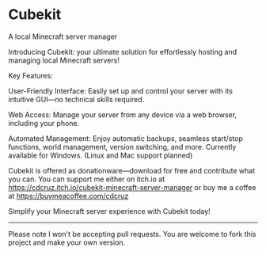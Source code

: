 # Cubekit
A local Minecraft server manager

Introducing Cubekit: your ultimate solution for effortlessly hosting and managing local Minecraft servers!

Key Features:

User-Friendly Interface: Easily set up and control your server with its intuitive GUI—no technical skills required.

Web Access: Manage your server from any device via a web browser, including your phone.

Automated Management: Enjoy automatic backups, seamless start/stop functions, world management, version switching, and more.
Currently available for Windows. (Linux and Mac support planned)

Cubekit is offered as donationware—download for free and contribute what you can.
You can support me either on itch.io at https://cdcruz.itch.io/cubekit-minecraft-server-manager
or buy me a coffee at https://buymeacoffee.com/cdcruz

Simplify your Minecraft server experience with Cubekit today!

----------------------------------------------------------
Please note I won't be accepting pull requests. You are welcome to fork this project and make your own version.
